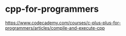 # cpp-for-programmers
https://www.codecademy.com/courses/c-plus-plus-for-programmers/articles/compile-and-execute-cpp
